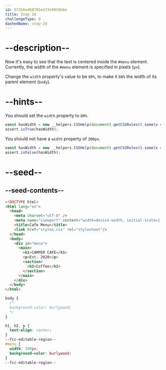 ```yaml
---
id: 5f356ed60785e1f3e9850b6e
title: Step 24
challengeType: 0
dashedName: step-24
---
```


# --description--

Now it's easy to see that the text is centered inside the `#menu` element. Currently, the width of the `#menu` element is specified in pixels (`px`). 

Change the `width` property's value to be `80%`, to make it `80%` the width of its parent element (`body`).

# --hints--

You should set the `width` property to `80%`.

```js
const hasWidth = new __helpers.CSSHelp(document).getCSSRules().some(x => x.style.width === '80%');
assert.isTrue(hasWidth);
```

You should not have a `width` property of `300px`.

```js
const hasWidth = new __helpers.CSSHelp(document).getCSSRules().some(x => x.style.width === '300px');
assert.isFalse(hasWidth);
```

# --seed--

## --seed-contents--

```html
<!DOCTYPE html>
<html lang="en">
  <head>
    <meta charset="utf-8" />
    <meta name="viewport" content="width=device-width, initial-scale=1.0" />
    <title>Cafe Menu</title>
    <link href="styles.css" rel="stylesheet"/>
  </head>
  <body>
    <div id="menu">
      <main>
        <h1>CAMPER CAFE</h1>
        <p>Est. 2020</p>
        <section>
          <h2>Coffee</h2>
        </section>
      </main>
    </div>
  </body>
</html>
```

```css
body {
  /*
  background-color: burlywood;
  */
}

h1, h2, p {
  text-align: center;
}
--fcc-editable-region--
#menu {
  width: 300px;
  background-color: burlywood;
}
--fcc-editable-region--
```

